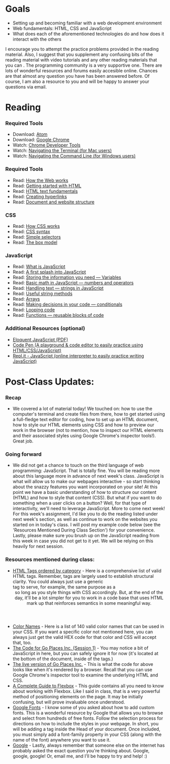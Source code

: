 # Goals

* Setting up and becoming familiar with a web development environment
* Web fundamentals: HTML, CSS and JavaScript
* What does each of the aforementioned technologies do and how does it interact with the others

I encourage you to attempt the practice problems provided in the reading material. Also, I suggest that you supplement any confusing bits of the reading material with video tutorials and any other reading materials that you can . The programming community is a very supportive one. There are lots of wonderful resources and forums easily accesible online. Chances are that almost any question you have has been answered before. Of course, I am also a resource to you and will be happy to answer your questions via email.

# Reading

### Required Tools

* Download: [Atom](https://atom.io/)
* Download: [Google Chrome](https://www.google.com/chrome/)
* Watch: [Chrome Developer Tools](https://www.youtube.com/watch?v=wcFnnxfA70g)
* Watch: [Navigating the Terminal (for Mac users)](https://www.youtube.com/watch?time_continue=91&v=Vhcx4KJbtes)
* Watch: [Navigating the Command Line (for Windows users)](https://www.youtube.com/watch?v=MBBWVgE0ewk)

### Required Tools

* Read: [How the Web works](https://developer.mozilla.org/en-US/docs/Learn/Getting_started_with_the_web/How_the_Web_works)
* Read: [Getting started with HTML](https://developer.mozilla.org/en-US/docs/Learn/HTML/Introduction_to_HTML/Getting_started)
* Read: [HTML text fundamentals](https://developer.mozilla.org/en-US/docs/Learn/HTML/Introduction_to_HTML/HTML_text_fundamentals)
* Read: [Creating hyperlinks](https://developer.mozilla.org/en-US/docs/Learn/HTML/Introduction_to_HTML/Creating_hyperlinks)
* Read: [Document and website structure](https://developer.mozilla.org/en-US/docs/Learn/HTML/Introduction_to_HTML/Document_and_website_structure)

### CSS

* Read: [How CSS works](https://developer.mozilla.org/en-US/docs/Learn/CSS/Introduction_to_CSS/How_CSS_works)
* Read: [CSS syntax](https://developer.mozilla.org/en-US/docs/Learn/CSS/Introduction_to_CSS/Syntax)
* Read: [Simple selectors](https://developer.mozilla.org/en-US/docs/Learn/CSS/Introduction_to_CSS/Simple_selectors)
* Read: [The box model](https://developer.mozilla.org/en-US/docs/Learn/CSS/Introduction_to_CSS/Box_model)

### JavaScript

* Read: [What is JavaScript](https://developer.mozilla.org/en-US/docs/Learn/JavaScript/First_steps/What_is_JavaScript)
* Read: [A first splash into JavaScript](https://developer.mozilla.org/en-US/docs/Learn/JavaScript/First_steps/A_first_splash)
* Read: [Storing the information you need — Variables](https://developer.mozilla.org/en-US/docs/Learn/JavaScript/First_steps/Variables)
* Read: [Basic math in JavaScript — numbers and operators](https://developer.mozilla.org/en-US/docs/Learn/JavaScript/First_steps/Math)
* Read: [Handling text — strings in JavaScript](https://developer.mozilla.org/en-US/docs/Learn/JavaScript/First_steps/Strings)
* Read: [Useful string methods](https://developer.mozilla.org/en-US/docs/Learn/JavaScript/First_steps/Useful_string_methods)
* Read: [Arrays](https://developer.mozilla.org/en-US/docs/Learn/JavaScript/First_steps/Arrays)
* Read: [Making decisions in your code — conditionals](https://developer.mozilla.org/en-US/docs/Learn/JavaScript/Building_blocks/conditionals)
* Read: [Looping code](https://developer.mozilla.org/en-US/docs/Learn/JavaScript/Building_blocks/Looping_code)
* Read: [Functions — reusable blocks of code](https://developer.mozilla.org/en-US/docs/Learn/JavaScript/Building_blocks/Functions)

### Additional Resources (optional)

* [Eloquent JavaScript (PDF)](http://eloquentjavascript.net/Eloquent_JavaScript.pdf)
* [Code Pen (A playground & code editor to easily practice using HTML/CSS/JavaScript)](https://codepen.io/pen)
* [Repl.it - JavaScript (online interpreter to easily practice writing JavaScript)](https://repl.it/languages/javascript)

# Post-Class Updates:

### Recap

* We covered a lot of material today! We touched on: how to use the computer's terminal and create files from there, how to get started using a full-fledge text editor for coding, how to set up an HTML document, how to style our HTML elements using CSS and how to preview our work in the browser (not to mention, how to inspect our HTML elements and their associated styles using Google Chrome's inspector tools!). Great job.

### Going forward

* We did not get a chance to touch on the third language of web programming: JavaScript. That is totally fine. You will be reading more about this language more in advance of next week's class. JavaScript is what will allow us to make our webpages interactive - so start thinking about the snazzy features you want incorporated on your site! At this point we have a basic understanding of how to structure our content (HTML) and how to style that content (CSS). But what if you want to do something when a user clicks on a button? Well, for that type of interactivity, we'll need to leverage JavaScript. More to come next week! For this week's assignment, I'd like you to do the reading listed under next week's section, as well as continue to work on the websites you started on in today's class. I will post my example code below (see the 'Resources Mentioned During Class Section') for your convenience. Lastly, please make sure you brush up on the JavaScript reading from this week in case you did not get to it yet. We will be relying on this heavily for next session.

### Resources mentioned during class:

* [HTML Tags ordered by category](https://www.w3schools.com/tags/ref_byfunc.asp) - Here is a comprehensive list of valid HTML tags. Remember, tags are largely used to establish structural clarity. You could always just use a generic <div> tag to serve, for example, the same purpose as a <header> so long as you style things with CSS accordingly. But, at the end of the day, it'll be a lot simpler for you to work in a code base that uses HTML mark up that reinforces semantics in some meaningful way.
* [Color Names](https://www.w3schools.com/cssref/css_colors.asp) - Here is a list of 140 valid color names that can be used in your CSS. If you want a specific color not mentioned here, you can always just get the valid HEX code for that color and CSS will accept that, too.
* [The Code for Go Places Inc. (Session 1)](https://github.com/meinstein/go-places-inc/blob/master/session_1/index.html) - You may notice a bit of JavaScript in here, but you can safely ignore it for now (it's located at the bottom of the document, inside of the <script></script> tags.)
* [The live version of Go Places Inc.](https://meinstein.github.io/go-places-inc/session_1/index.html) - This is what the code for above looks like when it's rendered by a browser. Recall that you can use Google Chrome's inspector tool to examine the underlying HTML and CSS.
* [A Complete Guide to Flexbox](https://css-tricks.com/snippets/css/a-guide-to-flexbox/) - This guide contains all you need to know about working with Flexbox. Like I said in class, that is a very powerful method of positioning elements on the page. It may be initially confusing, but will prove invaluable once understood.
* [Google Fonts](https://fonts.google.com/) - I know some of you asked about how to add custom fonts. This is a wonderful resource by Google that allows you to browse and select from hundreds of free fonts. Follow the selection process for directions on how to include the styles in your webpage. In short, you will be adding a <link></link> tag inside the Head of your document. Once included, you must simply add a font-family property in your CSS (along with the name of the font) anywhere you want to use it.
* [Google](https://www.google.com/) - Lastly, always remember that someone else on the internet has probably asked the exact question you're thinking about. Google, google, google! Or, email me, and I'll be happy to try and help! :)
